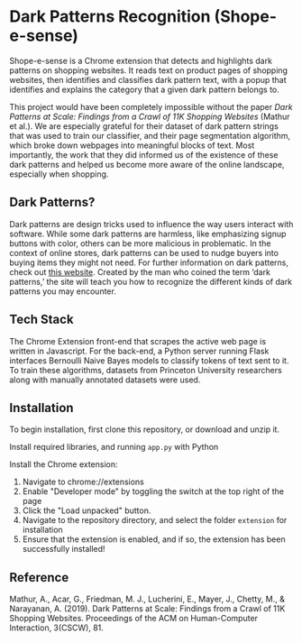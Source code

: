 # Dark Patterns Recognition (Shope-e-sense)

Shope-e-sense is a Chrome extension that detects and highlights dark patterns on shopping websites. It reads text on product pages of shopping websites, then identifies and classifies dark pattern text, with a popup that identifies and explains the category that a given dark pattern belongs to. 

This project would have been completely impossible without the paper *Dark Patterns at Scale: Findings from a Crawl of 11K Shopping Websites* (Mathur et al.). We are especially grateful for their dataset of dark pattern strings that was used to train our classifier, and their page segmentation algorithm, which broke down webpages into meaningful blocks of text. Most importantly, the work that they did informed us of the existence of these dark patterns and helped us become more aware of the online landscape, especially when shopping.


## Dark Patterns?
Dark patterns are design tricks used to influence the way users interact with software. While some dark patterns are harmless, like emphasizing signup buttons with color, others can be more malicious in problematic. In the context of online stores, dark patterns can be used to nudge buyers into buying items they might not need. For further information on dark patterns, check out [this website](https://darkpatterns.org). Created by the man who coined the term ‘dark patterns,’ the site will teach you how to recognize the different kinds of dark patterns you may encounter.
## Tech Stack
The Chrome Extension front-end that scrapes the active web page is written in Javascript. For the back-end, a Python server running Flask interfaces Bernoulli Naive Bayes models to classify tokens of text sent to it. To train these algorithms, datasets from Princeton University researchers along with manually annotated datasets were used.
## Installation
To begin installation, first clone this repository, or download and unzip it.

Install required libraries, and running `app.py` with Python

Install the Chrome extension:
1. Navigate to chrome://extensions
2. Enable "Developer mode" by toggling the switch at the top right of the page
3. Click the "Load unpacked" button.
4. Navigate to the repository directory, and select the folder `extension` for installation
5. Ensure that the extension is enabled, and if so, the extension has been successfully installed!
## Reference
Mathur, A., Acar, G., Friedman, M. J., Lucherini, E., Mayer, J., Chetty, M., & Narayanan, A. (2019). Dark Patterns at Scale: Findings from a Crawl of 11K Shopping Websites. Proceedings of the ACM on Human-Computer Interaction, 3(CSCW), 81.

